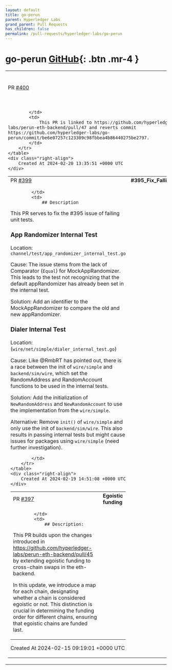 ```yaml
---
layout: default
title: go-perun
parent: Hyperledger Labs
grand_parent: Pull Requests
has_children: false
permalink: /pull-requests/hyperledger-labs/go-perun
---
```


# go-perun <span class="fs-3 right-align">[GitHub](https://github.com/hyperledger-labs/go-perun){: .btn .mr-4 }</span>


<div>
    <table>
        <tr>
            <td>
                PR <a href="https://github.com/hyperledger-labs/go-perun/pull/400" class=".btn">#400</a>
            </td>
            <td>
                <b>
                    Revert: Remove settle secondary (#351)
                </b>
            </td>
        </tr>
        <tr>
            <td>
                
            </td>
            <td>
                This PR is linked to https://github.com/hyperledger-labs/perun-eth-backend/pull/47 and reverts commit https://github.com/hyperledger-labs/go-perun/commit/be6e07257c123309c98fbbea4b86440275be2797.
            </td>
        </tr>
    </table>
    <div class="right-align">
        Created At 2024-02-20 13:35:51 +0000 UTC
    </div>
</div>

<div>
    <table>
        <tr>
            <td>
                PR <a href="https://github.com/hyperledger-labs/go-perun/pull/399" class=".btn">#399</a>
            </td>
            <td>
                <b>
                    #395_Fix_Falling_Unit_Tests
                </b>
            </td>
        </tr>
        <tr>
            <td>
                
            </td>
            <td>
                ## Description
This PR serves to fix the #395 issue of failing unit tests. 

### App Randomizer Internal Test 
Location: `channel/test/app_randomizer_internal_test.go`

Cause: The issue stems from the lack of Comparator (`Equal`) for MockAppRandomizer. This leads to the test not recognizing that the default appRandomizer has already been set in the internal test.

Solution: Add an identifier to the MockAppRandomizer to compare the old and new appRandomizer.

### Dialer Internal Test
Location: (`wire/net/simple/dialer_internal_test.go`)

Cause: Like @RmbRT has pointed out, there is a race between the init of `wire/simple` and `backend/sim/wire`, which set the RandomAddress and RandomAccount functions to be used in the internal tests.

Solution: Add the initialization of `NewRandomAddress` and `NewRandomAccount` to use the implementation from the `wire/simple`.

Alternative: Remove `init()` of `wire/simple` and only use the init of `backend/sim/wire`. This also results in passing internal tests but might cause issues for packages using `wire/simple` (need further investigation).

            </td>
        </tr>
    </table>
    <div class="right-align">
        Created At 2024-02-19 14:51:08 +0000 UTC
    </div>
</div>

<div>
    <table>
        <tr>
            <td>
                PR <a href="https://github.com/hyperledger-labs/go-perun/pull/397" class=".btn">#397</a>
            </td>
            <td>
                <b>
                    Egoistic funding
                </b>
            </td>
        </tr>
        <tr>
            <td>
                
            </td>
            <td>
                ## Description:
This PR builds upon the changes introduced in https://github.com/hyperledger-labs/perun-eth-backend/pull/45 by extending egoistic funding to cross-chain swaps in the eth-backend.

In this update, we introduce a map for each chain, designating whether a chain is considered egoistic or not. This distinction is crucial in determining the funding order for different chains, ensuring that egoistic chains are funded last.
            </td>
        </tr>
    </table>
    <div class="right-align">
        Created At 2024-02-15 09:19:01 +0000 UTC
    </div>
</div>

